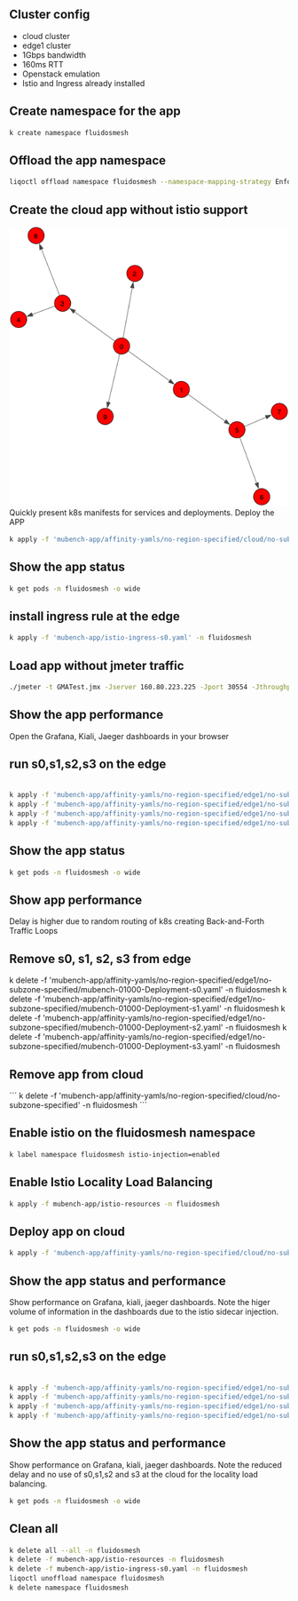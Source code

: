## Cluster config
- cloud cluster 
- edge1 cluster
- 1Gbps bandwidth
- 160ms RTT
- Openstack emulation
- Istio and Ingress already installed


## Create namespace for the app
```zsh
k create namespace fluidosmesh
```

## Offload the app namespace
```zsh
liqoctl offload namespace fluidosmesh --namespace-mapping-strategy EnforceSameName --pod-offloading-strategy LocalAndRemote
```

## Create the cloud app without istio support
![app](mubench-app/servicegraph.png)
Quickly present k8s manifests for services and deployments.
Deploy the APP

```zsh
k apply -f 'mubench-app/affinity-yamls/no-region-specified/cloud/no-subzone-specified' -n fluidosmesh
```
## Show the app status
```zsh
k get pods -n fluidosmesh -o wide
```

## install ingress rule at the edge
```zsh
k apply -f 'mubench-app/istio-ingress-s0.yaml' -n fluidosmesh
```

## Load app without jmeter traffic
```zsh
./jmeter -t GMATest.jmx -Jserver 160.80.223.225 -Jport 30554 -Jthroughput 10
```

## Show the app performance
Open the Grafana, Kiali, Jaeger dashboards in your browser

## run s0,s1,s2,s3 on the edge
```zsh

k apply -f 'mubench-app/affinity-yamls/no-region-specified/edge1/no-subzone-specified/mubench-01000-Deployment-s0.yaml' -n fluidosmesh
k apply -f 'mubench-app/affinity-yamls/no-region-specified/edge1/no-subzone-specified/mubench-01000-Deployment-s1.yaml' -n fluidosmesh
k apply -f 'mubench-app/affinity-yamls/no-region-specified/edge1/no-subzone-specified/mubench-01000-Deployment-s2.yaml' -n fluidosmesh
k apply -f 'mubench-app/affinity-yamls/no-region-specified/edge1/no-subzone-specified/mubench-01000-Deployment-s3.yaml' -n fluidosmesh
```

## Show the app status

```zsh
k get pods -n fluidosmesh -o wide
```

## Show app performance
Delay is higher due to random routing of k8s creating Back-and-Forth Traffic Loops 


## Remove s0, s1, s2, s3 from edge
k delete -f 'mubench-app/affinity-yamls/no-region-specified/edge1/no-subzone-specified/mubench-01000-Deployment-s0.yaml' -n fluidosmesh
k delete -f 'mubench-app/affinity-yamls/no-region-specified/edge1/no-subzone-specified/mubench-01000-Deployment-s1.yaml' -n fluidosmesh
k delete -f 'mubench-app/affinity-yamls/no-region-specified/edge1/no-subzone-specified/mubench-01000-Deployment-s2.yaml' -n fluidosmesh
k delete -f 'mubench-app/affinity-yamls/no-region-specified/edge1/no-subzone-specified/mubench-01000-Deployment-s3.yaml' -n fluidosmesh

## Remove app from cloud
´´´
k delete -f 'mubench-app/affinity-yamls/no-region-specified/cloud/no-subzone-specified' -n fluidosmesh
´´´

## Enable istio on the fluidosmesh namespace
```zsh
k label namespace fluidosmesh istio-injection=enabled
```

## Enable Istio Locality Load Balancing
```zsh
k apply -f mubench-app/istio-resources -n fluidosmesh
```

## Deploy app on cloud 
```zsh
k apply -f 'mubench-app/affinity-yamls/no-region-specified/cloud/no-subzone-specified' -n fluidosmesh
```

## Show the app status and performance

Show performance on Grafana, kiali, jaeger dashboards.
Note the higer volume of information in the dashboards due to the istio sidecar injection.
```zsh
k get pods -n fluidosmesh -o wide
```

## run s0,s1,s2,s3 on the edge
```zsh

k apply -f 'mubench-app/affinity-yamls/no-region-specified/edge1/no-subzone-specified/mubench-01000-Deployment-s0.yaml' -n fluidosmesh
k apply -f 'mubench-app/affinity-yamls/no-region-specified/edge1/no-subzone-specified/mubench-01000-Deployment-s1.yaml' -n fluidosmesh
k apply -f 'mubench-app/affinity-yamls/no-region-specified/edge1/no-subzone-specified/mubench-01000-Deployment-s2.yaml' -n fluidosmesh
k apply -f 'mubench-app/affinity-yamls/no-region-specified/edge1/no-subzone-specified/mubench-01000-Deployment-s3.yaml' -n fluidosmesh
```

## Show the app status and performance

Show performance on Grafana, kiali, jaeger dashboards.
Note the reduced delay and no use of s0,s1,s2 and s3 at the cloud for the locality load balancing.   
```zsh
k get pods -n fluidosmesh -o wide
```

## Clean all
```zsh
k delete all --all -n fluidosmesh
k delete -f mubench-app/istio-resources -n fluidosmesh
k delete -f mubench-app/istio-ingress-s0.yaml -n fluidosmesh
liqoctl unoffload namespace fluidosmesh
k delete namespace fluidosmesh
```
